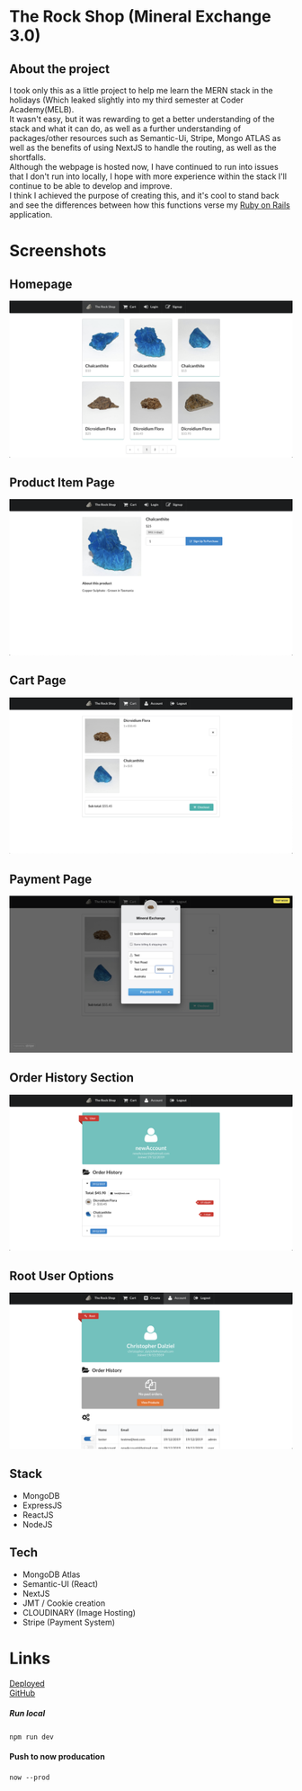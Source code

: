 # The Rock Shop (Mineral Exchange 3.0)

## About the project
I took only this as a little project to help me learn the MERN stack in the holidays (Which leaked slightly into my third semester at Coder Academy(MELB). <br>
It wasn't easy, but it was rewarding to get a better understanding of the stack and what it can do, as well as a further understanding of packages/other resources such as Semantic-Ui, Stripe, Mongo ATLAS as well as the benefits of using NextJS to handle the routing, as well as the shortfalls. <br>
Although the webpage is hosted now, I have continued to run into issues that I don't run into locally, I hope with more experience within the stack I'll continue to be able to develop and improve. <br>
I think I achieved the purpose of creating this, and it's cool to stand back and see the differences between how this functions verse my [Ruby on Rails](https://github.com/ChristopherDalziel/mineral-exchange-2.0) application. 

# Screenshots
## Homepage
![alt text](/static/imgdata/Home.png)
## Product Item Page
![alt text](/static/imgdata/Item.png)
## Cart Page
![alt text](/static/imgdata/Cart.png)
## Payment Page
![alt text](/static/imgdata/Payment.png)
## Order History Section
![alt text](/static/imgdata/OrderHistory.png)
## Root User Options
![alt text](/static/imgdata/RootUser.png)

## Stack
- MongoDB
- ExpressJS
- ReactJS
- NodeJS

## Tech
- MongoDB Atlas
- Semantic-UI (React)
- NextJS
- JMT / Cookie creation
- CLOUDINARY (Image Hosting)
- Stripe (Payment System)

# Links
[Deployed](https://the-rock-shop.now.sh/) <br>
[GitHub](https://github.com/ChristopherDalziel/mern-marketplace)

##### Run local
`npm run dev`
#### Push to now producation
`now --prod`